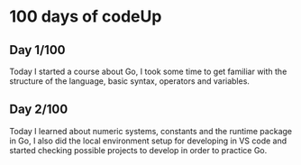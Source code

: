 # 100 days of codeUp

## Day 1/100

Today I started a course about Go, I took some time to get familiar with the structure of the language, basic syntax, operators and variables.

## Day 2/100

Today I learned about numeric systems, constants and the runtime package in Go, I also did the local environment setup for developing in VS code and started checking possible projects to develop in order to practice Go.
